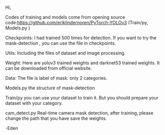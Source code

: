 Hi, 

Codes of training and models come from opening source code:https://github.com/eriklindernoren/PyTorch-YOLOv3 (Train/py, Models.py ) 

Checkpoints: I had trained 500 times for detection. If you want to try the mask-detection , you can use the file in checkpoints.

Utils: Including the files of dataset and image processing. 

Weight: Here are yolov3 trained weights and darknet53 trained weights. It can be downloaded from official website.

Data: The file is label of mask: only 2 categories.

Models.py the structure of mask-detection 

Train/py you can use your dataset to train it. But you should prepare your dataset with your category.

cam_detect.py Real-time camera mask detection, after training, please change the path that you have save the weights.

-Eden
